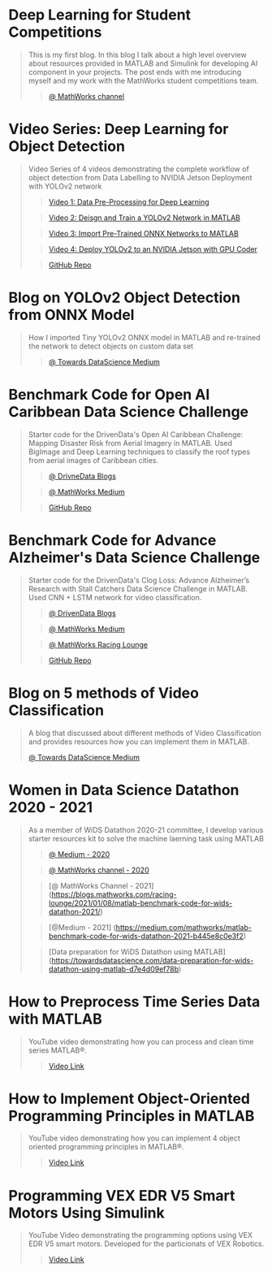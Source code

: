
# Deep Learning for Student Competitions

> This is my first blog. In this blog I talk about a high level overview about resources provided in MATLAB and Simulink for developing AI component in your projects. The post ends with me introducing myself and my work with the MathWorks student competitions team. 
>
>> [@ MathWorks channel](https://blogs.mathworks.com/racing-lounge/2019/05/29/deep-learning-for-student-competitions/)

# Video Series: Deep Learning for Object Detection

> Video Series of 4 videos demonstrating the complete workflow of object detection from Data Labelling to NVIDIA Jetson Deployment with YOLOv2 network
>
>> [Video 1: Data Pre-Processing for Deep Learning](https://www.youtube.com/watch?v=g_Vj1ASBcYo&list=PLn8PRpmsu08oLufaYWEvcuez8Rq7q4O7D&index=44)
>
>>[Video 2: Deisgn and Train a YOLOv2 Network in MATLAB](https://www.youtube.com/watch?v=xOvuQ6DY_4w&list=PLn8PRpmsu08oLufaYWEvcuez8Rq7q4O7D&index=46)
>
>>[Video 3: Import Pre-Trained ONNX Networks to MATLAB](https://www.youtube.com/watch?v=5bnIYH6P-vE&list=PLn8PRpmsu08oLufaYWEvcuez8Rq7q4O7D&index=45)
>
>>[Video 4: Deploy YOLOv2 to an NVIDIA Jetson with GPU Coder](https://www.mathworks.com/videos/deploy-yolov2-to-an-nvidia-jetson-1578035533852.html)
>
>>[GitHub Repo](https://github.com/mathworks-robotics/deep-learning-for-object-detection-yolov2)

# Blog on YOLOv2 Object Detection from ONNX Model

> How I imported Tiny YOLOv2 ONNX model in MATLAB and re-trained the network to detect objects on custom data set
>
>> [@ Towards DataScience Medium](https://towardsdatascience.com/yolov2-object-detection-from-onnx-model-in-matlab-3bb25568aa15)

# Benchmark Code for Open AI Caribbean Data Science Challenge

> Starter code for the DrivenData's Open AI Caribbean Challenge: Mapping Disaster Risk from Aerial Imagery in MATLAB. Used BigImage and Deep Learning techniques to classify the roof types from aerial images of Caribbean cities.
>
>> [@ DrivneData Blogs](http://drivendata.co/blog/disaster-response-roof-type-benchmark/)
>
>> [@ MathWorks Medium](https://medium.com/mathworks/open-ai-caribbean-data-science-challenge-e51d627058cd)
>
>> [GitHub Repo](https://github.com/drivendataorg/openai-caribbean-challenge-benchmark)

# Benchmark Code for Advance Alzheimer's Data Science Challenge

> Starter code for the DrivenData's Clog Loss: Advance Alzheimer’s Research with Stall Catchers Data Science Challenge in MATLAB. Used CNN + LSTM network for video classification.
>
>> [@ DrivenData Blogs](https://www.drivendata.co/blog/stall-catchers-alzheimers-benchmark/)
>
>> [@ MathWorks Medium](https://medium.com/mathworks/advance-alzheimers-research-with-stall-catchers-matlab-benchmark-code-9de651d8c3aa)
>
>> [@ MathWorks Racing Lounge](https://blogs.mathworks.com/racing-lounge/2020/05/20/advance-alzheimers-research-with-stall-catchers-matlab-benchmark-code/)
>
>> [GitHub Repo](https://github.com/drivendataorg/clog-loss-stall-catchers-benchmark)


# Blog on 5 methods of Video Classification

> A blog that discussed about different methods of Video Classification and provides resources how you can implement them in MATLAB.
>>
> [@ Towards DataScience Medium](https://towardsdatascience.com/are-you-ready-for-a-video-classification-challenge-d044e3b202b6)

# Women in Data Science Datathon 2020 - 2021

> As a member of WiDS Datathon 2020-21 committee, I develop various starter resources kit to solve the machine laerning task using MATLAB
>
>> [@ Medium - 2020](https://medium.com/mathworks/matlab-benchmark-code-for-wids-datathon-2020-7779d6d4a856)
>
>> [@ MathWorks channel - 2020](https://blogs.mathworks.com/racing-lounge/2020/01/17/matlab-benchmark-code-for-wids-datathon-2020/)
>
>> [@ MathWorks Channel - 2021] (https://blogs.mathworks.com/racing-lounge/2021/01/08/matlab-benchmark-code-for-wids-datathon-2021/)
>
>> [@Medium - 2021] (https://medium.com/mathworks/matlab-benchmark-code-for-wids-datathon-2021-b445e8c0e3f2)
>
>> [Data preparation for WiDS Datathon using MATLAB] (https://towardsdatascience.com/data-preparation-for-wids-datathon-using-matlab-d7e4d09ef78b)


# How to Preprocess Time Series Data with MATLAB

> YouTube video demonstrating how you can process and clean time series MATLAB®.
>
>> [Video Link](https://www.youtube.com/watch?v=CsqtMGDnMBw&list=PLn8PRpmsu08oBSjfGe8WIMN-2_rwWFSgr&index=15)

# How to Implement Object-Oriented Programming Principles in MATLAB

> YouTube video demonstrating how you can implement 4 object oriented programming principles in MATLAB®.
>
>> [Video Link](https://www.youtube.com/watch?v=kz4zYECb8AA&list=PLn8PRpmsu08oBSjfGe8WIMN-2_rwWFSgr&index=22)

# Programming VEX EDR V5 Smart Motors Using Simulink

> YouTube Video demonstrating the programming options using VEX EDR V5 smart motors. Developed for the particionats of VEX Robotics. 
>
>> [Video Link](https://www.mathworks.com/videos/programming-vex-edr-v5-smart-motors-using-simulink-1555931743856.html)





